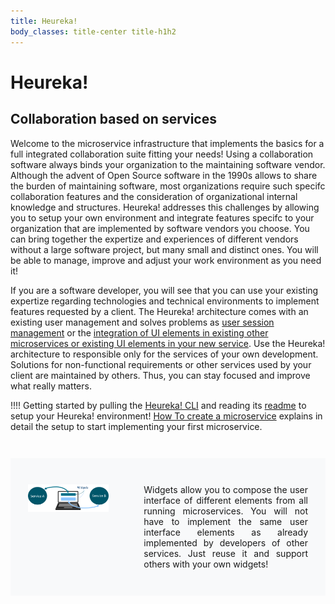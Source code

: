 ```yaml
---
title: Heureka!
body_classes: title-center title-h1h2
---
```


# Heureka!
## Collaboration based on services

Welcome to the microservice infrastructure that implements the basics for a full integrated collaboration suite fitting your needs! Using a collaboration software always binds your organization to the maintaining software vendor. Although the advent of Open Source software in the 1990s allows to share the burden of maintaining software, most organizations require such specifc collaboration features and the consideration of organizational internal knowledge and structures. Heureka! addresses this challenges by allowing you to setup your own environment and integrate features specifc to your organization that are implemented by software vendors you choose. You can bring together the expertize and experiences of different vendors without a large software project, but many small and distinct ones. You will be able to manage, improve and adjust your work environment as you need it!

If you are a software developer, you will see that you can use your existing expertize regarding technologies and technical environments to implement features requested by a client. The Heureka! architecture comes with an existing user management and solves problems as [user session management](../architecture/shared-session) or the [integration of UI elements in existing other microservices or existing UI elements in your new service](../architecture/dUIfc). Use the Heureka! architecture to responsible only for the services of your own development. Solutions for non-functional requirements or other services used by your client are maintained by others. Thus, you can stay focused and improve what really matters.

!!!! Getting started by pulling the [Heureka! CLI](https://github.com/SOTETO/heureka?target=_blank) and reading its [readme](https://github.com/SOTETO/heureka#readme?target=_blank) to setup your Heureka! environment! [How To create a microservice](../how-to/create-a-microservice) explains in detail the setup to start implementing your first microservice.

<div style="display:flex;flex-direction:row;margin: 3em 0 0; padding: 3em 2em 3em; background-color: #f8f9fa">
	<div>
		<a rel="lightbox" data-width="600" data-height="400" href="widgets.png" target="_blank"><img title="Basic widget concept" alt="" src="widgets.png" /></a>
	</div>
	<div style="padding-left: 4em; text-align:justify;">
		Widgets allow you to compose the user interface of different elements from all running microservices. You will not have to implement the same user interface elements as already implemented by developers of other services. Just reuse it and support others with your own widgets!
	</div>
</div>
